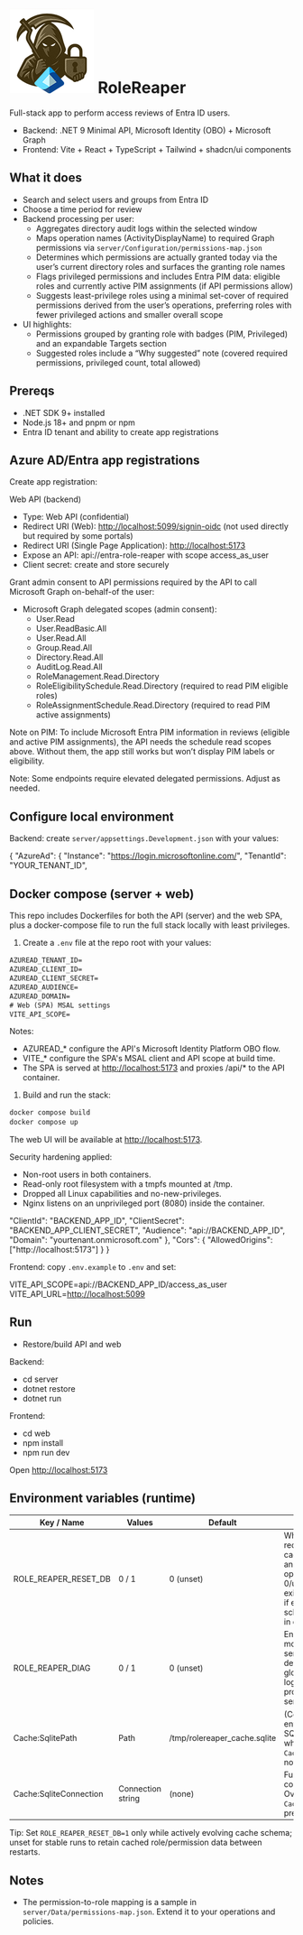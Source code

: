 # ![logo](/web/public/entrarolereaper_logo.png) RoleReaper

Full-stack app to perform access reviews of Entra ID users.

- Backend: .NET 9 Minimal API, Microsoft Identity (OBO) + Microsoft Graph
- Frontend: Vite + React + TypeScript + Tailwind + shadcn/ui components

## What it does

- Search and select users and groups from Entra ID
- Choose a time period for review
- Backend processing per user:
  - Aggregates directory audit logs within the selected window
  - Maps operation names (ActivityDisplayName) to required Graph permissions via `server/Configuration/permissions-map.json`
  - Determines which permissions are actually granted today via the user’s current directory roles and surfaces the granting role names
  - Flags privileged permissions and includes Entra PIM data: eligible roles and currently active PIM assignments (if API permissions allow)
  - Suggests least-privilege roles using a minimal set-cover of required permissions derived from the user’s operations, preferring roles with fewer privileged actions and smaller overall scope
- UI highlights:
  - Permissions grouped by granting role with badges (PIM, Privileged) and an expandable Targets section
  - Suggested roles include a “Why suggested” note (covered required permissions, privileged count, total allowed)

## Prereqs

- .NET SDK 9+ installed
- Node.js 18+ and pnpm or npm
- Entra ID tenant and ability to create app registrations

## Azure AD/Entra app registrations

Create app registration:

Web API (backend)

- Type: Web API (confidential)
- Redirect URI (Web): <http://localhost:5099/signin-oidc> (not used directly but required by some portals)
- Redirect URI (Single Page Application): <http://localhost:5173>
- Expose an API: api://entra-role-reaper with scope access_as_user
- Client secret: create and store securely

Grant admin consent to API permissions required by the API to call Microsoft Graph on-behalf-of the user:

- Microsoft Graph delegated scopes (admin consent):
  - User.Read
  - User.ReadBasic.All
  - User.Read.All
  - Group.Read.All
  - Directory.Read.All
  - AuditLog.Read.All
  - RoleManagement.Read.Directory
  - RoleEligibilitySchedule.Read.Directory (required to read PIM eligible roles)
  - RoleAssignmentSchedule.Read.Directory (required to read PIM active assignments)

Note on PIM: To include Microsoft Entra PIM information in reviews (eligible and active PIM assignments), the API needs the schedule read scopes above. Without them, the app still works but won’t display PIM labels or eligibility.

Note: Some endpoints require elevated delegated permissions. Adjust as needed.

## Configure local environment

Backend: create `server/appsettings.Development.json` with your values:

{
"AzureAd": {
"Instance": "<https://login.microsoftonline.com/>",
"TenantId": "YOUR_TENANT_ID",

## Docker compose (server + web)

This repo includes Dockerfiles for both the API (server) and the web SPA, plus a docker-compose file to run the full stack locally with least privileges.

1. Create a `.env` file at the repo root with your values:

```dotenv
AZUREAD_TENANT_ID=
AZUREAD_CLIENT_ID=
AZUREAD_CLIENT_SECRET=
AZUREAD_AUDIENCE=
AZUREAD_DOMAIN=
# Web (SPA) MSAL settings
VITE_API_SCOPE=
```

Notes:

- AZUREAD\_\* configure the API's Microsoft Identity Platform OBO flow.
- VITE\_\* configure the SPA's MSAL client and API scope at build time.
- The SPA is served at <http://localhost:5173> and proxies /api/\* to the API container.

1. Build and run the stack:

```bash
docker compose build
docker compose up
```

The web UI will be available at <http://localhost:5173>.

Security hardening applied:

- Non-root users in both containers.
- Read-only root filesystem with a tmpfs mounted at /tmp.
- Dropped all Linux capabilities and no-new-privileges.
- Nginx listens on an unprivileged port (8080) inside the container.

"ClientId": "BACKEND_APP_ID",
"ClientSecret": "BACKEND_APP_CLIENT_SECRET",
"Audience": "api://BACKEND_APP_ID",
"Domain": "yourtenant.onmicrosoft.com"
},
"Cors": {
"AllowedOrigins": ["http://localhost:5173"]
}
}

Frontend: copy `.env.example` to `.env` and set:


VITE_API_SCOPE=api://BACKEND_APP_ID/access_as_user
VITE_API_URL=<http://localhost:5099>

## Run

- Restore/build API and web

Backend:

- cd server
- dotnet restore
- dotnet run

Frontend:

- cd web
- npm install
- npm run dev

Open <http://localhost:5173>

## Environment variables (runtime)

| Key / Name | Values | Default | Purpose |
|------------|--------|---------|---------|
| ROLE_REAPER_RESET_DB | 0 / 1 | 0 (unset) | When 1, drop & recreate the SQLite cache DB on startup and re-seed the operation map. When 0/unset, preserve existing DB (seed only if empty). Useful for schema/cache iteration in dev. |
| ROLE_REAPER_DIAG | 0 / 1 | 0 (unset) | Enables diagnostic mode: EF Core sensitive data logging, detailed errors, and global exception logging. Avoid in production (may log sensitive values). |
| Cache:SqlitePath | Path | /tmp/rolereaper_cache.sqlite | (Configuration key or env var) File path for SQLite cache; used when `Cache:SqliteConnection` not supplied. |
| Cache:SqliteConnection | Connection string | (none) | Full ADO.NET SQLite connection string. Overrides `Cache:SqlitePath` when present. |

Tip: Set `ROLE_REAPER_RESET_DB=1` only while actively evolving cache schema; unset for stable runs to retain cached role/permission data between restarts.

## Notes

- The permission-to-role mapping is a sample in `server/Data/permissions-map.json`. Extend it to your operations and policies.
